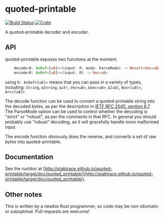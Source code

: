quoted-printable
===
[![Build Status](https://travis-ci.org/staktrace/quoted-printable.svg?branch=master)](https://travis-ci.org/staktrace/quoted-printable)
[![Crate](https://img.shields.io/crates/v/quoted_printable.svg)](https://crates.io/crates/quoted_printable)

A quoted-printable decoder and encoder.

API
---
quoted-printable exposes two functions at the moment:

```rust
    decode<R: AsRef<[u8]>>(input: R, mode: ParseMode) -> Result<Vec<u8>, QuotedPrintableError>
    encode<R: AsRef<[u8]>>(input: R) -> Vec<u8>
```

using `R: AsRef<[u8]>` means that you can pass in a variety of types, including:
`String`, `&String`, `&str`, `Vec<u8>`, `&Vec<u8>`, `&[u8]`, `Box<[u8]>`, `Arc<[u8]>`


The decode function can be used to convert a quoted-printable string into the decoded bytes, as per the description in [IETF RFC 2045, section 6.7](https://tools.ietf.org/html/rfc2045#section-6.7).
The ParseMode option can be used to control whether the decoding is "strict" or "robust", as per the comments in that RFC.
In general you should probably use "robust" decoding, as it will gracefully handle more malformed input.

The encode function obviously does the reverse, and converts a set of raw bytes into quoted-printable.

Documentation
---
See the rustdoc at [http://staktrace.github.io/quoted-printable/target/doc/quoted_printable/](http://staktrace.github.io/quoted-printable/target/doc/quoted_printable/).

Other notes
---
This is written by a newbie Rust programmer, so code may be non-idiomatic or suboptimal. Pull requests are welcome!
